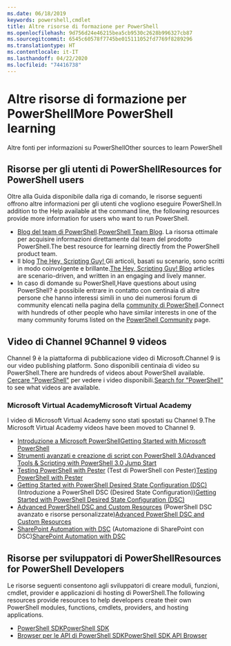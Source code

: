 ```yaml
---
ms.date: 06/18/2019
keywords: powershell,cmdlet
title: Altre risorse di formazione per PowerShell
ms.openlocfilehash: 9d756d24e46215bea5cb9530c2628b996327cb87
ms.sourcegitcommit: 6545c60578f7745be015111052fd7769f8289296
ms.translationtype: HT
ms.contentlocale: it-IT
ms.lasthandoff: 04/22/2020
ms.locfileid: "74416738"
---
```

# <a name="more-powershell-learning"></a><span data-ttu-id="d021d-103">Altre risorse di formazione per PowerShell</span><span class="sxs-lookup"><span data-stu-id="d021d-103">More PowerShell learning</span></span>

<span data-ttu-id="d021d-104">Altre fonti per informazioni su PowerShell</span><span class="sxs-lookup"><span data-stu-id="d021d-104">Other sources to learn PowerShell</span></span>

## <a name="resources-for-powershell-users"></a><span data-ttu-id="d021d-105">Risorse per gli utenti di PowerShell</span><span class="sxs-lookup"><span data-stu-id="d021d-105">Resources for PowerShell users</span></span>

<span data-ttu-id="d021d-106">Oltre alla Guida disponibile dalla riga di comando, le risorse seguenti offrono altre informazioni per gli utenti che vogliono eseguire PowerShell.</span><span class="sxs-lookup"><span data-stu-id="d021d-106">In addition to the Help available at the command line, the following resources provide more information for users who want to run PowerShell.</span></span>

- <span data-ttu-id="d021d-107">[Blog del team di PowerShell](https://devblogs.microsoft.com/powershell/).</span><span class="sxs-lookup"><span data-stu-id="d021d-107">[PowerShell Team Blog](https://devblogs.microsoft.com/powershell/).</span></span> <span data-ttu-id="d021d-108">La risorsa ottimale per acquisire informazioni direttamente dal team del prodotto PowerShell.</span><span class="sxs-lookup"><span data-stu-id="d021d-108">The best resource for learning directly from the PowerShell product team.</span></span>
- <span data-ttu-id="d021d-109">Il blog [The Hey, Scripting Guy! ](https://devblogs.microsoft.com/scripting/)Gli articoli, basati su scenario, sono scritti in modo coinvolgente e brillante.</span><span class="sxs-lookup"><span data-stu-id="d021d-109">[The Hey, Scripting Guy! Blog](https://devblogs.microsoft.com/scripting/) articles are scenario-driven, and written in an engaging and lively manner.</span></span>
- <span data-ttu-id="d021d-110">In caso di domande su PowerShell,</span><span class="sxs-lookup"><span data-stu-id="d021d-110">Have questions about using PowerShell?</span></span> <span data-ttu-id="d021d-111">è possibile entrare in contatto con centinaia di altre persone che hanno interessi simili in uno dei numerosi forum di community elencati nella pagina della [community di PowerShell](/powershell/#pivot=main&panel=community).</span><span class="sxs-lookup"><span data-stu-id="d021d-111">Connect with hundreds of other people who have similar interests in one of the many community forums listed on the [PowerShell Community](/powershell/#pivot=main&panel=community) page.</span></span>

## <a name="channel-9-videos"></a><span data-ttu-id="d021d-112">Video di Channel 9</span><span class="sxs-lookup"><span data-stu-id="d021d-112">Channel 9 videos</span></span>

<span data-ttu-id="d021d-113">Channel 9 è la piattaforma di pubblicazione video di Microsoft.</span><span class="sxs-lookup"><span data-stu-id="d021d-113">Channel 9 is our video publishing platform.</span></span> <span data-ttu-id="d021d-114">Sono disponibili centinaia di video su PowerShell.</span><span class="sxs-lookup"><span data-stu-id="d021d-114">There are hundreds of videos about PowerShell available.</span></span> <span data-ttu-id="d021d-115">[Cercare "PowerShell"](https://channel9.msdn.com/Search?term=PowerShell&sortBy=top-rated) per vedere i video disponibili.</span><span class="sxs-lookup"><span data-stu-id="d021d-115">[Search for "PowerShell"](https://channel9.msdn.com/Search?term=PowerShell&sortBy=top-rated) to see what videos are available.</span></span>

### <a name="microsoft-virtual-academy"></a><span data-ttu-id="d021d-116">Microsoft Virtual Academy</span><span class="sxs-lookup"><span data-stu-id="d021d-116">Microsoft Virtual Academy</span></span>

<span data-ttu-id="d021d-117">I video di Microsoft Virtual Academy sono stati spostati su Channel 9.</span><span class="sxs-lookup"><span data-stu-id="d021d-117">The Microsoft Virtual Academy videos have been moved to Channel 9.</span></span>

- [<span data-ttu-id="d021d-118">Introduzione a Microsoft PowerShell</span><span class="sxs-lookup"><span data-stu-id="d021d-118">Getting Started with Microsoft PowerShell</span></span>](https://channel9.msdn.com/Series/Getting-Started-with-Microsoft-PowerShell)
- [<span data-ttu-id="d021d-119">Strumenti avanzati e creazione di script con PowerShell 3.0</span><span class="sxs-lookup"><span data-stu-id="d021d-119">Advanced Tools & Scripting with PowerShell 3.0 Jump Start</span></span>](https://channel9.msdn.com/Series/Advanced-Tools-and-Scripting-with-PowerShell-3.0-Jump-Start)
- <span data-ttu-id="d021d-120">[Testing PowerShell with Pester](https://channel9.msdn.com/Series/Testing-PowerShell-with-Pester) (Test di PowerShell con Pester)</span><span class="sxs-lookup"><span data-stu-id="d021d-120">[Testing PowerShell with Pester](https://channel9.msdn.com/Series/Testing-PowerShell-with-Pester)</span></span>
- <span data-ttu-id="d021d-121">[Getting Started with PowerShell Desired State Configuration (DSC)](https://channel9.msdn.com/Series/Getting-Started-with-PowerShell-DSC) (Introduzione a PowerShell DSC (Desired State Configuration))</span><span class="sxs-lookup"><span data-stu-id="d021d-121">[Getting Started with PowerShell Desired State Configuration (DSC)](https://channel9.msdn.com/Series/Getting-Started-with-PowerShell-DSC)</span></span>
- <span data-ttu-id="d021d-122">[Advanced PowerShell DSC and Custom Resources](https://channel9.msdn.com/Series/Advanced-PowerShell-DSC-and-Custom-Resources) (PowerShell DSC avanzato e risorse personalizzate)</span><span class="sxs-lookup"><span data-stu-id="d021d-122">[Advanced PowerShell DSC and Custom Resources](https://channel9.msdn.com/Series/Advanced-PowerShell-DSC-and-Custom-Resources)</span></span>
- <span data-ttu-id="d021d-123">[SharePoint Automation with DSC](https://channel9.msdn.com/Series/SharePoint-Automation-with-DSC) (Automazione di SharePoint con DSC)</span><span class="sxs-lookup"><span data-stu-id="d021d-123">[SharePoint Automation with DSC](https://channel9.msdn.com/Series/SharePoint-Automation-with-DSC)</span></span>

## <a name="resources-for-powershell-developers"></a><span data-ttu-id="d021d-124">Risorse per sviluppatori di PowerShell</span><span class="sxs-lookup"><span data-stu-id="d021d-124">Resources for PowerShell Developers</span></span>

<span data-ttu-id="d021d-125">Le risorse seguenti consentono agli sviluppatori di creare moduli, funzioni, cmdlet, provider e applicazioni di hosting di PowerShell.</span><span class="sxs-lookup"><span data-stu-id="d021d-125">The following resources provide resources to help developers create their own PowerShell modules, functions, cmdlets, providers, and hosting applications.</span></span>

- [<span data-ttu-id="d021d-126">PowerShell SDK</span><span class="sxs-lookup"><span data-stu-id="d021d-126">PowerShell SDK</span></span>](/powershell/scripting/developer/windows-powershell)
- [<span data-ttu-id="d021d-127">Browser per le API di PowerShell SDK</span><span class="sxs-lookup"><span data-stu-id="d021d-127">PowerShell SDK API Browser</span></span>](/dotnet/api/system.management.automation)
